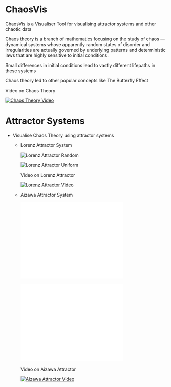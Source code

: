 # ChaosVis
 ChaosVis is a Visualiser Tool for visualising attractor systems and other chaotic data
 
 Chaos theory is a branch of mathematics focusing on the study of chaos — dynamical systems whose apparently random states of disorder and irregularities are actually governed by underlying patterns and deterministic laws that are highly sensitive to initial conditions.

 Small differences in initial conditions lead to vastly different lifepaths in these systems

 Chaos theory led to other popular concepts like The Butterfly Effect

 Video on Chaos Theory
   
 [![Chaos Theory Video](https://img.youtube.com/vi/fDek6cYijxI/0.jpg)](https://www.youtube.com/watch?v=fDek6cYijxI)

# Attractor Systems
   - Visualise Chaos Theory using attractor systems
      - Lorenz Attractor System

        ![Lorenz Attractor Random](GeneratedVisualisations/LorenzAttractor_Random.gif)

        ![Lorenz Attractor Uniform](GeneratedVisualisations/LorenzAttractor_Uniform.gif)

        Video on Lorenz Attractor

        [![Lorenz Attractor Video](https://img.youtube.com/vi/VjP90rwpBwU/0.jpg)](https://www.youtube.com/watch?v=VjP90rwpBwU)

      - Aizawa Attractor System

        ![Aizawa Attractor Random](GeneratedVisualisations/AizawaAttractor_Random.gif)

        ![Aizawa Attractor Uniform](GeneratedVisualisations/AizawaAttractor_Uniform.gif)

        Video on Aizawa Attractor

        [![Aizawa Attractor Video](https://img.youtube.com/vi/RBqbQUu-p00U/0.jpg)](https://www.youtube.com/watch?v=RBqbQUu-p00)
